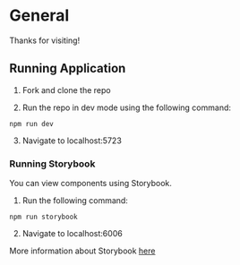 # General

Thanks for visiting!

## Running Application

1. Fork and clone the repo

2. Run the repo in dev mode using the following command:

```shellscript
npm run dev
```

3. Navigate to localhost:5723

### Running Storybook

You can view components using Storybook.

1. Run the following command:

```shellscript
npm run storybook
```

2. Navigate to localhost:6006

More information about Storybook [here](https://storybook.js.org)
